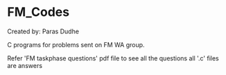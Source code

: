 # FM_Codes

Created by: Paras Dudhe

C programs for problems sent on FM WA group.

Refer 'FM taskphase questions' pdf file to see all the questions
all '.c' files are answers 


